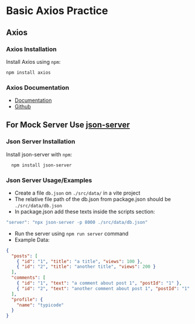 # Basic Axios Practice

## Axios

### Axios Installation

Install Axios using `npm`:

```bash
npm install axios
```

### Axios Documentation

- [Documentation](https://axios-http.com/docs/intro)
- [Github](https://github.com/axios/axios)

## For Mock Server Use [json-server](https://github.com/typicode/json-server)

### Json Server Installation

Install json-server with `npm`:

```bash
  npm install json-server
```

### Json Server Usage/Examples

- Create a file `db.json` on `./src/data/` in a vite project
- The relative file path of the db.json from package.json should be `./src/data/db.json`
- In package.json add these texts inside the scripts section:

```javascript
"server": "npx json-server -p 8000 ./src/data/db.json"
```

- Run the server using `npm run server` command
- Example Data:

```json
{
  "posts": [
    { "id": "1", "title": "a title", "views": 100 },
    { "id": "2", "title": "another title", "views": 200 }
  ],
  "comments": [
    { "id": "1", "text": "a comment about post 1", "postId": "1" },
    { "id": "2", "text": "another comment about post 1", "postId": "1" }
  ],
  "profile": {
    "name": "typicode"
  }
}
```
